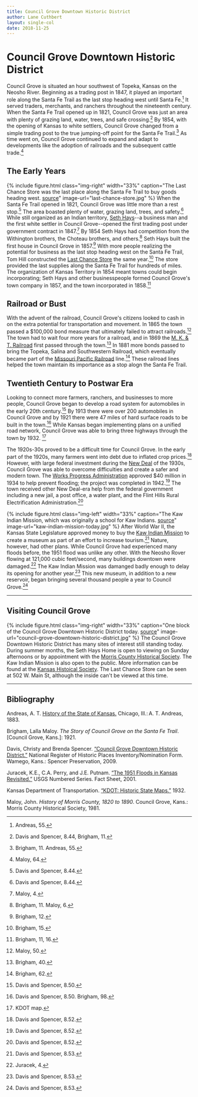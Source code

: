 ```yaml
---
title: Council Grove Downtown Historic District
author: Lane Cuthbert
layout: single-col
date: 2018-11-25
---
```


# Council Grove Downtown Historic District

Council Grove is situated an hour southwest of Topeka, Kansas on the Neosho River. Beginning as a trading post in 1847, it played an important role along the Santa Fe Trail as the last stop heading west until Santa Fe.[^Andreas] It served traders, merchants, and ranchers throughout the nineteenth century. When the Santa Fe Trail opened up in 1821, Council Grove was just an area with plenty of grazing land, water, trees, and safe crossing.[^NRHP-Brigham] By 1854, with the opening of Kansas to white settlers, Council Grove changed from a simple trading post to the true jumping-off point for the Santa Fe Trail.[^Brigham-Andreas] As time went on, Council Grove continued to expand and adapt to developments like the adoption of railroads and the subsequent cattle trade.[^Maloy]

[^Andreas]: Andreas, 55.
[^NRHP-Brigham]: Davis and Spencer, 8.44, Brigham, 11.
[^Brigham-Andreas]: Brigham, 11. Andreas, 55.
[^Maloy]: Maloy, 64.

## The Early Years
{% include figure.html
  class="img-right"
  width="33%"
  caption="The Last Chance Store was the last place along the Santa Fe Trail to buy goods heading west. [source](https://en.wikipedia.org/wiki/Last_Chance_Store)"
  image-url="last-chance-store.jpg"
%}
When the Santa Fe Trail opened in 1821, Council Grove was little more than a rest stop.[^NRHP8441] The area boasted plenty of water, grazing land, trees, and safety.[^NRHP8442] While still organized as an Indian territory, [Seth Hays](https://www.kshs.org/kansapedia/seth-millington-hays/17339)--a business man and the first white settler in Council Grove--opened the first trading post under government contract in 1847.[^Maloy2] By 1854 Seth Hays had competition from the Withington brothers, the Choteau brothers, and others.[^Brigham-Maloy] Seth Hays built the first house in Council Grove in 1857.[^Brigham12] With more people realizing the potential for business as the last stop heading west on the Santa Fe Trail, Tom Hill constructed the [Last Chance Store](https://en.wikipedia.org/wiki/Last_Chance_Store) the same year.[^Brigham15] The store provided the last supplies along the Santa Fe Trail for hundreds of miles. The organization of Kansas Territory in 1854 meant towns could begin incorporating; Seth Hays and other businesspeople formed Council Grove's town company in 1857, and the town incorporated in 1858.[^Brigham1116]

[^NRHP8441]: Davis and Spencer, 8.44.
[^NRHP8442]: Davis and Spencer, 8.44.
[^Maloy2]: Maloy, 4.
[^Brigham-Maloy]: Brigham, 11. Maloy, 6.
[^Brigham12]: Brigham, 12.
[^Brigham15]: Brigham, 15.
[^Brigham1116]: Brigham, 11, 16.


## Railroad or Bust
With the advent of the railroad, Council Grove's citizens looked to cash in on the extra potential for transportation and movement. In 1865 the town passed a $100,000 bond measure that ultimately failed to attract railroads.[^Maloy50] The town had to wait four more years for a railroad, and in 1869 the [M. K. & T. Railroad](https://en.wikipedia.org/wiki/Missouri%E2%80%93Kansas%E2%80%93Texas_Railroad) first passed through the town.[^Brigham40] In 1881 more bonds passed to bring the Topeka, Salina and Southwestern Railroad, which eventually became part of the [Missouri Pacific Railroad](https://en.wikipedia.org/wiki/Missouri_Pacific_Railroad) line.[^Brigham62] These railroad lines helped the town maintain its importance as a stop alogn the Santa Fe Trail.

[^Maloy50]: Maloy, 50.
[^Brigham40]: Brigham, 40.
[^Brigham62]: Brigham, 62.

## Twentieth Century to Postwar Era
Looking to connect more farmers, ranchers, and businesses to more people, Council Grove began to develop a road system for automobiles in the early 20th century.[^NRHP8501] By 1913 there were over 200 automobiles in Council Grove and by 1921 there were 47 miles of hard surface roads to be built in the town.[^NRHP850-Brigham98] While Kansas began implementing plans on a unified road network, Council Grove was able to bring three highways through the town by 1932. [^KDOT]

[^NRHP8501]: Davis and Spencer, 8.50.
[^NRHP850-Brigham98]: Davis and Spencer, 8.50. Brigham, 98.
[^KDOT]: KDOT map.

The 1920s-30s proved to be a difficult time for Council Grove. In the early part of the 1920s, many farmers went into debt due to inflated crop prices.[^NRHP8521] However, with large federal investment during the [New Deal](https://en.wikipedia.org/wiki/New_Deal) of the 1930s, Council Grove was able to overcome difficulties and create a safer and modern town. The [Works Progress Administration](https://en.wikipedia.org/wiki/Works_Progress_Administration) approved $40 million in 1934 to help prevent flooding; the project was completed in 1942.[^NRHP8522] The town received other New Deal-era help from the federal government including a new jail, a post office, a water plant, and the Flint Hills Rural Electrification Administration.[^NRHP8553]

[^NRHP8521]: Davis and Spencer, 8.52.
[^NRHP8522]: Davis and Spencer, 8.52.
[^NRHP8553]: Davis and Spencer, 8.52.

{% include figure.html
  class="img-left"
  width="33%"
  caption="The Kaw Indian Mission, which was originally a school for Kaw Indians. [source](https://www.kshs.org/p/american-indian-homes-in-kansas-kaw-mission/11863)"
  image-url="kaw-indian-mission-today.jpg"
%}
After World War II, the Kansas State Legislature approved money to buy the [Kaw Indian Mission](https://www.kshs.org/index.php?url=kaw_mission) to create a museum as part of an effort to increase tourism.[^NRHP8531] Nature, however, had other plans. While Council Grove had experienced many floods before, the 1951 flood was unlike any other. With the Neosho Rover flowing at 121,000 cubic feet/second, many buildings downtown were damaged.[^Juracek4] The Kaw Indian Mission was damanged badly enough to delay its opening for another year.[^NRHP8532] This new museum, in addition to a new reservoir, began bringing several thousand people a year to Council Grove.[^NRHP8533]

[^NRHP8531]: Davis and Spencer, 8.53.
[^Juracek4]: Juracek, 4.
[^NRHP8532]: Davis and Spencer, 8.53.
[^NRHP8533]: Davis and Spencer, 8.53.

***

## Visiting Council Grove
{% include figure.html
  class="img-right"
  width="33%"
  caption="One block of the Council Grove Downtown Historic District today. [source](https://www.kshs.org/natreg/natreg_listings/search/county:MR)"
  image-url="council-grove-downtown-historic-district.jpg"
%}
The Council Grove Downtown Historic District has many sites of interest still standing today. During summer months, the Seth Hays Home is open to viewing on Sunday afternoons or by appointment with the [Morris County Historical Society](https://morriscountyhistory.us/our-collections/). The Kaw Indian Mission is also open to the public. More information can be found at the [Kansas Histoical Society](https://www.kshs.org/index.php?url=kaw_mission). The Last Chance Store can be seen at 502 W. Main St, although the inside can't be viewed at this time.

***

## Bibliography
Andreas, A. T. [History of the State of Kansas.](http://hdl.handle.net/2027/osu.32435027247097) Chicago, Ill.: A. T. Andreas, 1883.

Brigham, Lalla Maloy. _The Story of Council Grove on the Santa Fe Trail_. [Council Grove, Kans.]: 1921.

Davis, Christy and Brenda Spencer. [“Council Grove Downtown Historic District.”](https://www.kshs.org/resource/national_register/nominationsNRDB/Morris_CouncilGroveDowntownHistoricDistrictNR.pdf) National Register of Historic Places Inventory/Nomination Form. Wamego, Kans.: Spencer Preservation, 2009.

Juracek, K.E., C.A. Perry, and J.E. Putnam. [“The 1951 Floods in Kansas Revisited.”](http://pubs.er.usgs.gov/publication/fs04101) USGS Numbered Series. Fact Sheet, 2001.

Kansas Department of Transportation. [“KDOT: Historic State Maps.”](https://www.ksdot.org/bureaus/burTransPlan/maps/HistoricStateMaps.asp) 1932.

Maloy, John. _History of Morris County, 1820 to 1890_. Council Grove, Kans.: Morris County Historical Society, 1981.
